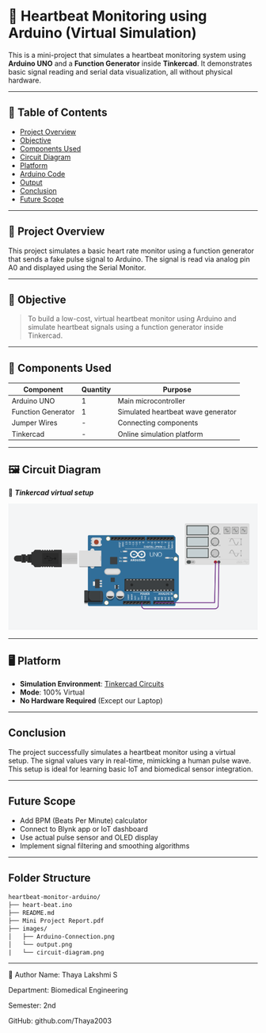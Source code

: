 # 💓 Heartbeat Monitoring using Arduino (Virtual Simulation)

This is a mini-project that simulates a heartbeat monitoring system using **Arduino UNO** and a **Function Generator** inside **Tinkercad**. It demonstrates basic signal reading and serial data visualization, all without physical hardware.

---

## 📌 Table of Contents

- [Project Overview](#project-overview)
- [Objective](#objective)
- [Components Used](#components-used)
- [Circuit Diagram](#circuit-diagram)
- [Platform](#platform)
- [Arduino Code](#arduino-code)
- [Output](#output)
- [Conclusion](#conclusion)
- [Future Scope](#future-scope)

---

## 🧠 Project Overview

This project simulates a basic heart rate monitor using a function generator that sends a fake pulse signal to Arduino. The signal is read via analog pin A0 and displayed using the Serial Monitor.

---

## 🎯 Objective

> To build a low-cost, virtual heartbeat monitor using Arduino and simulate heartbeat signals using a function generator inside Tinkercad.

---

## 🔧 Components Used

| Component         | Quantity | Purpose                             |
|------------------|----------|-------------------------------------|
| Arduino UNO       | 1        | Main microcontroller                |
| Function Generator| 1        | Simulated heartbeat wave generator  |
| Jumper Wires      | -        | Connecting components               |
| Tinkercad         | -        | Online simulation platform          |

---

## 🖼️ Circuit Diagram

📌 _**Tinkercad virtual setup**_  

![Circuit](https://github.com/Thaya2003/Heartbeat-Monitor-Arduino/blob/main/images/Arduino-Connection.png)

---

## 🖥️ Platform

- **Simulation Environment**: [Tinkercad Circuits](https://www.tinkercad.com/)
- **Mode**: 100% Virtual
- **No Hardware Required** (Except our Laptop)

---

## Conclusion
The project successfully simulates a heartbeat monitor using a virtual setup. The signal values vary in real-time, mimicking a human pulse wave. This setup is ideal for learning basic IoT and biomedical sensor integration.

---

## Future Scope
- Add BPM (Beats Per Minute) calculator
- Connect to Blynk app or IoT dashboard
- Use actual pulse sensor and OLED display
- Implement signal filtering and smoothing algorithms

---

## Folder Structure 
```
heartbeat-monitor-arduino/
├── heart-beat.ino
├── README.md
├── Mini Project Report.pdf
├── images/
│   ├── Arduino-Connection.png
│   └── output.png
|   └── circuit-diagram.png
```

---

👤 Author
Name: Thaya Lakshmi S

Department: Biomedical Engineering

Semester: 2nd

GitHub: github.com/Thaya2003
